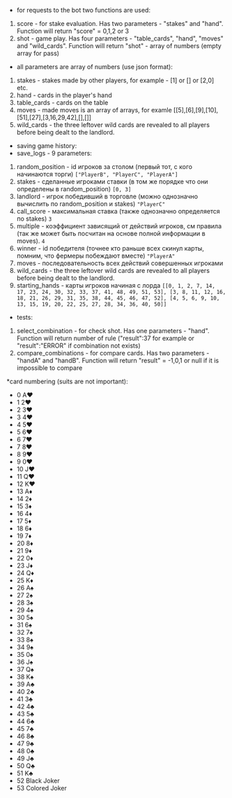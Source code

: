 * for requests to the bot two functions are used:
1. score - for stake evaluation. Has two parameters - "stakes" and "hand". Function will return "score" = 0,1,2 or 3
1. shot - game play. Has four parameters - "table_cards", "hand", "moves" and "wild_cards". Function will return "shot" - array of numbers (empty array for pass)

* all parameters are array of numbers (use json format):
1. stakes - stakes made by other players, for example - [1] or [] or [2,0] etc.
1. hand - cards in the player's hand
1. table_cards - cards on the table
1. moves - made moves is an array of arrays, for examle [[5],[6],[9],[10],[51],[27],[3,16,29,42],[],[]]
1. wild_cards - the three leftover wild cards are revealed to all players before being dealt to the landlord.

* saving game history:
* save_logs - 9 parameters:
1. random_position - id игроков за столом (первый тот, с кого начинаются торги) `["PlayerB", "PlayerC", "PlayerA"]`
1. stakes - сделанные игроками ставки (в том же порядке что они определены в random_position) `[0, 3]`
1. landlord - игрок победивший в торговле (можно однозначно вычислить по random_position и stakes) `"PlayerC"`
1. call_score - максимальная ставка (также однозначно определяется по stakes) `3`
1. multiple - коэффициент зависящий от действий игроков, см правила (так же может быть посчитан на основе полной информации в moves). `4`
1. winner - id победителя (точнее кто раньше всех скинул карты, помним, что фермеры побеждают вместе) `"PlayerA"`
1. moves - последовательность всех действий совершенных игроками
1. wild_cards - the three leftover wild cards are revealed to all players before being dealt to the landlord.
1. starting_hands - карты игроков начиная с лорда  `[[0, 1, 2, 7, 14, 17, 23, 24, 30, 32, 33, 37, 41, 48, 49, 51, 53], [3, 8, 11, 12, 16, 18, 21, 26, 29, 31, 35, 38, 44, 45, 46, 47, 52], [4, 5, 6, 9, 10, 13, 15, 19, 20, 22, 25, 27, 28, 34, 36, 40, 50]]`

* tests:
1. select_combination - for check shot. Has one parameters - "hand". Function will return number of rule ("result":37 for example or "result":"ERROR" if combination not exists)
1. compare_combinations - for compare cards. Has two parameters - "handA" and "handB". Function will return "result" = -1,0,1 or null if it is impossible to compare

*card numbering (suits are not important):
* 0 A♥
* 1 2♥
* 2 3♥
* 3 4♥
* 4 5♥
* 5 6♥
* 6 7♥
* 7 8♥
* 8 9♥
* 9 0♥
* 10 J♥
* 11 Q♥
* 12 K♥
* 13 A♦
* 14 2♦
* 15 3♦
* 16 4♦
* 17 5♦
* 18 6♦
* 19 7♦
* 20 8♦
* 21 9♦
* 22 0♦
* 23 J♦
* 24 Q♦
* 25 K♦
* 26 A♠
* 27 2♠
* 28 3♠
* 29 4♠
* 30 5♠
* 31 6♠
* 32 7♠
* 33 8♠
* 34 9♠
* 35 0♠
* 36 J♠
* 37 Q♠
* 38 K♠
* 39 A♣
* 40 2♣
* 41 3♣
* 42 4♣
* 43 5♣
* 44 6♣
* 45 7♣
* 46 8♣
* 47 9♣
* 48 0♣
* 49 J♣
* 50 Q♣
* 51 K♣
* 52 Black Joker
* 53 Colored Joker
